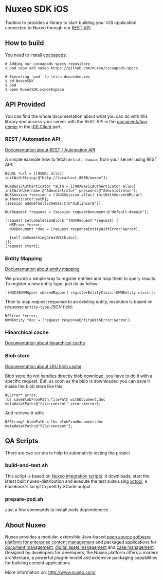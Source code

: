 # Nuxeo SDK iOS

Toolbox to provides a library to start building your iOS application connected to Nuxeo through our [REST API](http://doc.nuxeo.com/x/QYLQ).

## How to build

You need to install [cocoapods](http://cocoapods.org/):

    # Adding our cocoapods specs repository
    $ pod repo add nuxeo https://github.com/nuxeo/cocoapods-specs
    
    # Executing `pod` to fetch dependencies
    $ cd NuxeoSDK
    $ pod
    $ open NuxeoSDK.xcworkspace
    
## API Provided

You can find the whole documentation about what you can do with this library and access your server with the REST API in the [documentation center](http://doc.nuxeo.com/display/MAIN/Nuxeo+Documentation+Center+Home) in the [iOS Client](http://doc.nuxeo.com/display/NXDOC/iOS+Client) part.

### REST / Automation API

[Documentation about REST / Automation API](http://doc.nuxeo.com/x/2Ir1#iOSClient-AccessingREST%2FAutomationAPI)

A simple example how to fetch `default-domain` from your server using REST API:

    NSURL *url = [[NSURL alloc] initWithString:@"http://localhost:8080/nuxeo"];
    
    NUXBasicAuthenticator *auth = [[NUXBasicAuthenticator alloc] initWithUsername:@"Administrator" password:@"Administrator"];
    NUXSession *session = [[NUXSession alloc] initWithServerURL:url authenticator:auth];
    [session addDefaultSchemas:@[@"dublincore"]];
    
    NUXRequest *request = [session requestDocument:@"default-domain"];
    
    [request setCompletionBlock:^(NUXRequest *request) {
      NSError *error; 
      NUXDocument *doc = [request responseEntityWithError:&error];
      
      [self doSomethingGreatWith:doc]; 
    }];
    [request start];

### Entity Mapping

[Documentation about entity mapping](http://doc.nuxeo.com/x/2Ir1#iOSClient-ObjectMapping)

We provide a simple way to register entities and map them to query results. To register a new entity type, just do as follow:

    [[NUXJSONMApper sharedMapper] registerEntityClass:[OWNEntity class]];
    
Then to map request response to an existing entity, resoluton is based on response `entity-type` JSON field:

    NSError *error;
    OWNEntity *doc = [request responseEntityWithError:&error];

### Hiearchical cache

[Documentation about hiearchical cache](http://doc.nuxeo.com/x/2Ir1#iOSClient-HierarchicalCache)

### Blob store

[Documentation about LRU blob cache](http://doc.nuxeo.com/x/2Ir1#iOSClient-BlobLRUcache)

Blob store do not handles directly blob download, you have to do it with a specific request. But, as soon as the blob is downloaded you can save it inside the blob store like this:

    NSError* error;
    [bs saveBlobFromPath:filePath withDocument:doc metadataXPath:@"file:content" error:&error];
    
And retrieve it with:
  
    NSString* blobPath = [bs blobFromDocument:doc metadataXPath:@"file:content"];

## QA Scripts

There are two scripts to help to automaticly testing the project

### build-and-test.sh

This script is based on [Nuxeo integration scripts](https://github.com/nuxeo/integration-scripts). It downloads, start the latest built nuxeo-distribution and execute the test suite using [xctool](https://github.com/nuxeo/integration-scripts), a Facebook's script to prettify XCode output.

### prepare-pod.sh

Just a few commands to install pods dependencies

## About Nuxeo

Nuxeo provides a modular, extensible Java-based [open source software platform for enterprise content management](http://www.nuxeo.com/en/products/ep) and packaged applications for [document management](http://www.nuxeo.com/en/products/document-management), [digital asset management](http://www.nuxeo.com/en/products/dam) and [case management](http://www.nuxeo.com/en/products/case-management). Designed by developers for developers, the Nuxeo platform offers a modern architecture, a powerful plug-in model and extensive packaging capabilities for building content applications.

More information on: <http://www.nuxeo.com/>
